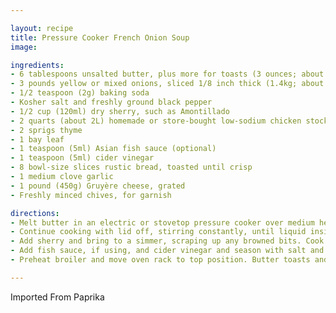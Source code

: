 ```yaml
---

layout: recipe
title: Pressure Cooker French Onion Soup
image:

ingredients:
- 6 tablespoons unsalted butter, plus more for toasts (3 ounces; about 90g)
- 3 pounds yellow or mixed onions, sliced 1/8 inch thick (1.4kg; about 4 to 5 large onions) (see note above)
- 1/2 teaspoon (2g) baking soda
- Kosher salt and freshly ground black pepper
- 1/2 cup (120ml) dry sherry, such as Amontillado
- 2 quarts (about 2L) homemade or store-bought low-sodium chicken stock
- 2 sprigs thyme
- 1 bay leaf
- 1 teaspoon (5ml) Asian fish sauce (optional)
- 1 teaspoon (5ml) cider vinegar
- 8 bowl-size slices rustic bread, toasted until crisp
- 1 medium clove garlic
- 1 pound (450g) Gruyère cheese, grated
- Freshly minced chives, for garnish

directions:
- Melt butter in an electric or stovetop pressure cooker over medium heat. Add onions and baking soda and stir to combine. Season with salt and pepper. Cook, stirring, until onions slightly soften and start to release liquid, about 3 minutes. Seal pressure cooker and heat to high pressure (12.5 to 15 psi). Cook at high pressure for 20 minutes. Release pressure by allowing steam to vent, then remove lid.
- Continue cooking with lid off, stirring constantly, until liquid inside has completely reduced and the onions are deep brown and sticky, about 5 minutes.
- Add sherry and bring to a simmer, scraping up any browned bits. Cook until alcohol smell is mostly gone, about 3 minutes. Add stock, thyme, and bay leaf, raise heat to medium-high, and bring to a simmer. Lower heat and simmer for 10 minutes.
- Add fish sauce, if using, and cider vinegar and season with salt and pepper (if necessary). Discard thyme sprigs and bay leaf.
- Preheat broiler and move oven rack to top position. Butter toasts and rub with garlic clove until fragrant. Spoon a small amount of broth into the bottoms of 4 ovenproof serving bowls, then top with half the toasts. Sprinkle some grated Gruyère on top of toasts, then spoon more soup and onions on top, nearly filling the bowls. Set the remaining 4 toasts in each bowl, pushing to nearly submerge them. Top with remaining grated cheese and set bowls on a rimmed baking sheet. Broil until cheese is melted and browned in spots. Garnish with chives and serve.

---
```

Imported From Paprika